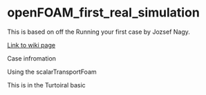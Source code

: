 # openFOAM_first_real_simulation

This is based on off the Running your first case by Jozsef Nagy.

[Link to wiki page](https://wiki.openfoam.com/Running_your_first_case_by_Jozsef_Nagy)

Case infromation

Using the scalarTransportFoam

This is in the Turtoiral basic